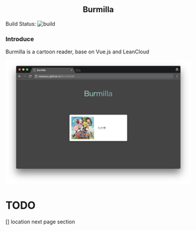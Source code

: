 <h2 align="center"> Burmilla </h2>

Build Status: ![build](https://travis-ci.org/meowuu/Burmilla.svg?branch=master)

### Introduce
Burmilla is a cartoon reader, base on Vue.js and LeanCloud

![cover](https://github.com/meowuu/Burmilla/raw/master/screenshot/cover.png?raw=true)

# TODO
[] location next page section
